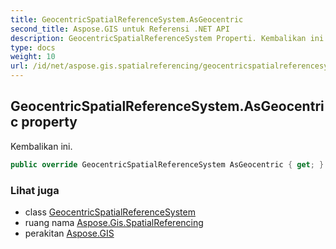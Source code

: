 ```yaml
---
title: GeocentricSpatialReferenceSystem.AsGeocentric
second_title: Aspose.GIS untuk Referensi .NET API
description: GeocentricSpatialReferenceSystem Properti. Kembalikan ini.
type: docs
weight: 10
url: /id/net/aspose.gis.spatialreferencing/geocentricspatialreferencesystem/asgeocentric/
---
```

## GeocentricSpatialReferenceSystem.AsGeocentric property

Kembalikan ini.

```csharp
public override GeocentricSpatialReferenceSystem AsGeocentric { get; }
```

### Lihat juga

* class [GeocentricSpatialReferenceSystem](../)
* ruang nama [Aspose.Gis.SpatialReferencing](../../geocentricspatialreferencesystem/)
* perakitan [Aspose.GIS](../../../)


